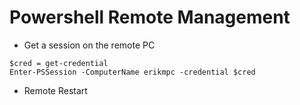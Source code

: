 ---
---

# Powershell Remote Management

- Get a session on the remote PC
```
$cred = get-credential
Enter-PSSession -ComputerName erikmpc -credential $cred
```

- Remote Restart 
``` Restart-Computer -ComputerName "WWS-00011" -Force -Credential "WUSHU\shermanr"